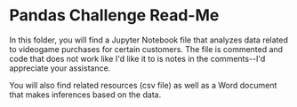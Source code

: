 # Pandas Challenge Read-Me

In this folder, you will find a Jupyter Notebook file that analyzes data related to videogame purchases for certain customers. The file is commented and code that does not work like I'd like it to is notes in the comments--I'd appreciate your assistance.

You will also find related resources (csv file) as well as a Word document that makes inferences based on the data.
